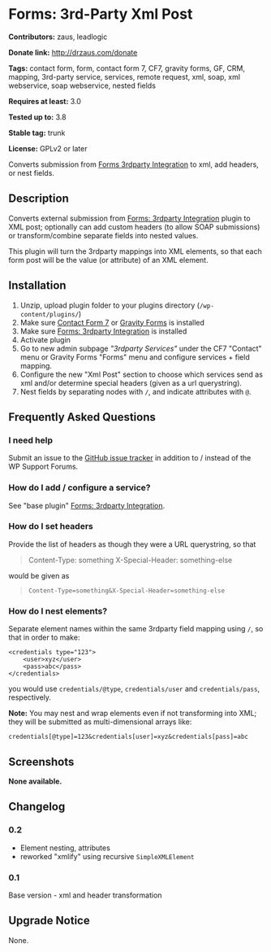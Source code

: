 # Forms: 3rd-Party Xml Post #

**Contributors:** zaus, leadlogic

**Donate link:** http://drzaus.com/donate

**Tags:** contact form, form, contact form 7, CF7, gravity forms, GF, CRM, mapping, 3rd-party service, services, remote request, xml, soap, xml webservice, soap webservice, nested fields

**Requires at least:** 3.0

**Tested up to:** 3.8

**Stable tag:** trunk

**License:** GPLv2 or later

Converts submission from [Forms 3rdparty Integration](http://wordpress.org/plugins/forms-3rdparty-integration/) to xml, add headers, or nest fields.

## Description ##

Converts external submission from [Forms: 3rdparty Integration](http://wordpress.org/plugins/forms-3rdparty-integration/) plugin to XML post; optionally can add custom headers (to allow SOAP submissions) or transform/combine separate fields into nested values.

This plugin will turn the 3rdparty mappings into XML elements, so that each form post will be the value (or attribute) of an XML element.

## Installation ##

1. Unzip, upload plugin folder to your plugins directory (`/wp-content/plugins/`)
2. Make sure [Contact Form 7][] or [Gravity Forms][] is installed
2. Make sure [Forms: 3rdparty Integration](http://wordpress.org/plugins/forms-3rdparty-integration/) is installed
3. Activate plugin
4. Go to new admin subpage _"3rdparty Services"_ under the CF7 "Contact" menu or Gravity Forms "Forms" menu and configure services + field mapping.
5. Configure the new "Xml Post" section to choose which services send as xml and/or determine special headers (given as a url querystring).
6. Nest fields by separating nodes with `/`, and indicate attributes with `@`.

[Contact Form 7]: http://wordpress.org/extend/plugins/contact-form-7/ "Contact Form 7"
[Gravity Forms]: http://www.gravityforms.com/ "Gravity Forms"

## Frequently Asked Questions ##

### I need help ###

Submit an issue to the [GitHub issue tracker] in addition to / instead of the WP Support Forums.

[GitHub issue tracker]: https://github.com/zaus/forms-3rdparty-xpost/issues "GitHub issue tracker"


### How do I add / configure a service? ###

See "base plugin" [Forms: 3rdparty Integration](http://wordpress.org/plugins/forms-3rdparty-integration/).


### How do I set headers ###

Provide the list of headers as though they were a URL querystring, so that

> Content-Type: something
> X-Special-Header: something-else

would be given as

> `Content-Type=something&X-Special-Header=something-else`

### How do I nest elements? ###

Separate element names within the same 3rdparty field mapping using `/`, so that in order to make:

    <credentials type="123">
        <user>xyz</user>
        <pass>abc</pass>
    </credentials>

you would use `credentials/@type`, `credentials/user` and `credentials/pass`, respectively.

**Note:** You may nest and wrap elements even if not transforming into XML; they will be submitted as multi-dimensional arrays like:

    credentials[@type]=123&credentials[user]=xyz&credentials[pass]=abc

## Screenshots ##

__None available.__

## Changelog ##

### 0.2 ###
* Element nesting, attributes
* reworked "xmlify" using recursive `SimpleXMLElement`

### 0.1 ###
Base version - xml and header transformation

## Upgrade Notice ##

None.